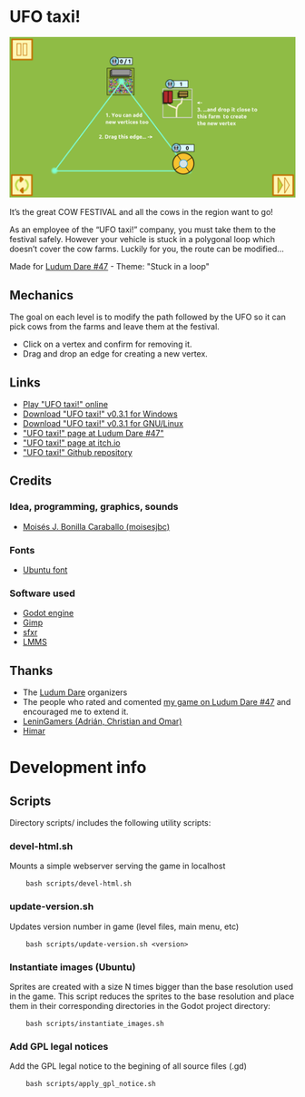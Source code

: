 # UFO taxi!

![](multimedia/screenshot.png)

It’s the great COW FESTIVAL and all the cows in the region want to go!

As an employee of the “UFO taxi!” company, you must take them to the festival safely. However your vehicle is stuck in a polygonal loop which doesn’t cover the cow farms. Luckily for you, the route can be modified…

Made for [Ludum Dare #47](https://ldjam.com/events/ludum-dare/47/) - Theme: "Stuck in a loop"

## Mechanics

The goal on each level is to modify the path followed by the UFO so it can pick cows from the farms and leave them at the festival.

- Click on a vertex and confirm for removing it.
- Drag and drop an edge for creating a new vertex.

## Links

- [Play "UFO taxi!" online](https://www.moisesjose.com/games/ufo-taxi/play)
- [Download "UFO taxi!" v0.3.1 for Windows](https://github.com/moisesjbc/ufo-taxi/releases/download/v0.3.1/ufo-taxi_windows_v0.3.1.zip)
- [Download "UFO taxi!" v0.3.1 for GNU/Linux](https://github.com/moisesjbc/ufo-taxi/releases/download/v0.3.1/ufo-taxi_linux_v0.3.1.zip)
- ["UFO taxi!" page at Ludum Dare #47"](https://ldjam.com/events/ludum-dare/47/ufo-taxi)
- ["UFO taxi!" page at itch.io](https://moisesjbc.itch.io/ufo-taxi)
- ["UFO taxi!" Github repository](https://github.com/moisesjbc/ufo-taxi)

## Credits

### Idea, programming, graphics, sounds 

- [Moisés J. Bonilla Caraballo (moisesjbc)](https://moisesjose.com)

### Fonts

- [Ubuntu font](https://design.ubuntu.com/font/)

### Software used

- [Godot engine](https://godotengine.org/)
- [Gimp](https://www.gimp.org/)
- [sfxr](http://www.drpetter.se/project_sfxr.html)
- [LMMS](https://lmms.io)

## Thanks

- The [Ludum Dare](https://ldjam.com/) organizers
- The people who rated and comented [my game on Ludum Dare #47](https://ldjam.com/events/ludum-dare/47/ufo-taxi) and encouraged me to extend it.
- [LeninGamers (Adrián, Christian and Omar)](https://www.twitch.tv/leningamers) 
- [Himar](https://www.facebook.com/sobrelamarcharockbandcovers)

# Development info

## Scripts

Directory scripts/ includes the following utility scripts:

### devel-html.sh

Mounts a simple webserver serving the game in localhost

        bash scripts/devel-html.sh

### update-version.sh

Updates version number in game (level files, main menu, etc)

        bash scripts/update-version.sh <version>

### Instantiate images (Ubuntu)

Sprites are created with a size N times bigger than the base resolution used in the game. This script reduces the sprites to the base resolution and place them in their corresponding directories in the Godot project directory:

        bash scripts/instantiate_images.sh

### Add GPL legal notices

Add the GPL legal notice to the begining of all source files (.gd)

        bash scripts/apply_gpl_notice.sh
